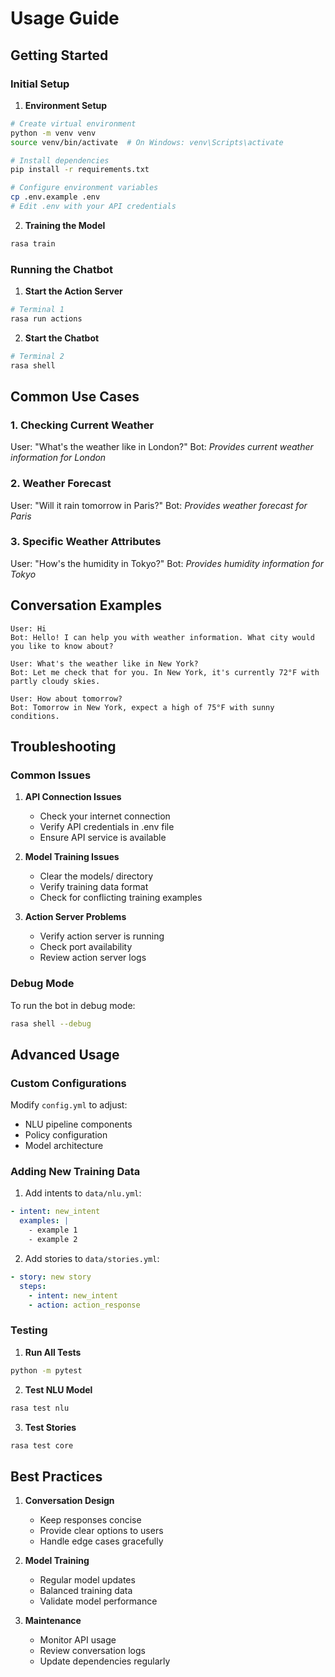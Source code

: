 # Usage Guide

## Getting Started

### Initial Setup

1. **Environment Setup**
```bash
# Create virtual environment
python -m venv venv
source venv/bin/activate  # On Windows: venv\Scripts\activate

# Install dependencies
pip install -r requirements.txt

# Configure environment variables
cp .env.example .env
# Edit .env with your API credentials
```

2. **Training the Model**
```bash
rasa train
```

### Running the Chatbot

1. **Start the Action Server**
```bash
# Terminal 1
rasa run actions
```

2. **Start the Chatbot**
```bash
# Terminal 2
rasa shell
```

## Common Use Cases

### 1. Checking Current Weather

User: "What's the weather like in London?"
Bot: *Provides current weather information for London*

### 2. Weather Forecast

User: "Will it rain tomorrow in Paris?"
Bot: *Provides weather forecast for Paris*

### 3. Specific Weather Attributes

User: "How's the humidity in Tokyo?"
Bot: *Provides humidity information for Tokyo*

## Conversation Examples

```
User: Hi
Bot: Hello! I can help you with weather information. What city would you like to know about?

User: What's the weather like in New York?
Bot: Let me check that for you. In New York, it's currently 72°F with partly cloudy skies.

User: How about tomorrow?
Bot: Tomorrow in New York, expect a high of 75°F with sunny conditions.
```

## Troubleshooting

### Common Issues

1. **API Connection Issues**
   - Check your internet connection
   - Verify API credentials in .env file
   - Ensure API service is available

2. **Model Training Issues**
   - Clear the models/ directory
   - Verify training data format
   - Check for conflicting training examples

3. **Action Server Problems**
   - Verify action server is running
   - Check port availability
   - Review action server logs

### Debug Mode

To run the bot in debug mode:
```bash
rasa shell --debug
```

## Advanced Usage

### Custom Configurations

Modify `config.yml` to adjust:
- NLU pipeline components
- Policy configuration
- Model architecture

### Adding New Training Data

1. Add intents to `data/nlu.yml`:
```yaml
- intent: new_intent
  examples: |
    - example 1
    - example 2
```

2. Add stories to `data/stories.yml`:
```yaml
- story: new story
  steps:
    - intent: new_intent
    - action: action_response
```

### Testing

1. **Run All Tests**
```bash
python -m pytest
```

2. **Test NLU Model**
```bash
rasa test nlu
```

3. **Test Stories**
```bash
rasa test core
```

## Best Practices

1. **Conversation Design**
   - Keep responses concise
   - Provide clear options to users
   - Handle edge cases gracefully

2. **Model Training**
   - Regular model updates
   - Balanced training data
   - Validate model performance

3. **Maintenance**
   - Monitor API usage
   - Review conversation logs
   - Update dependencies regularly